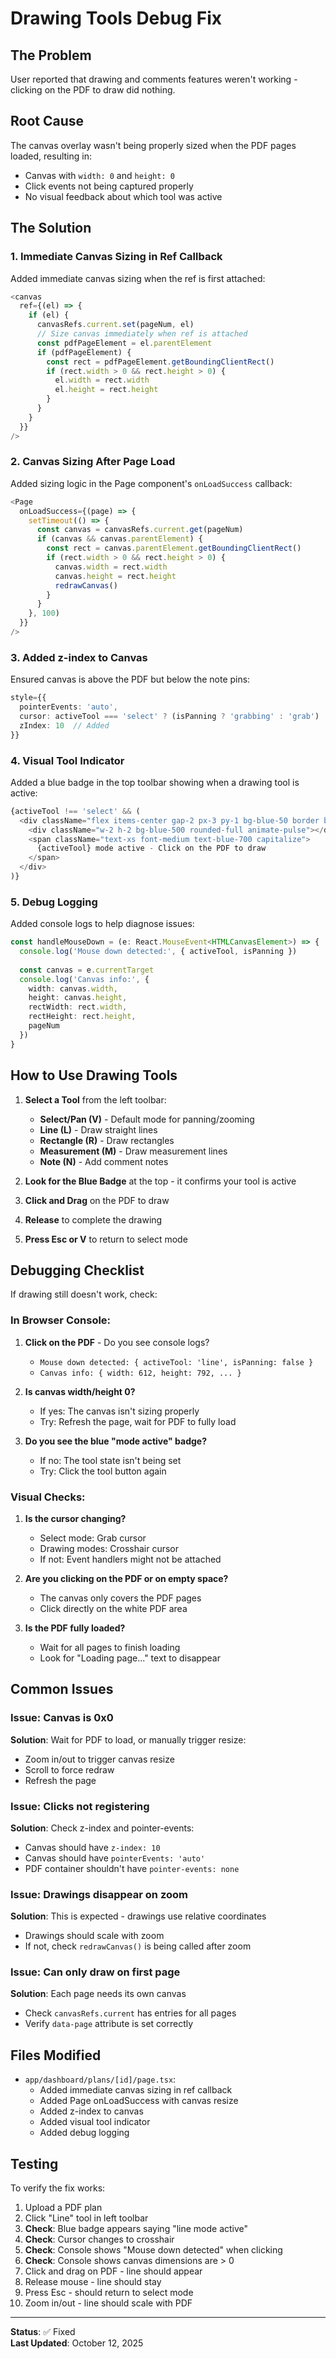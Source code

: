 # Drawing Tools Debug Fix

## The Problem

User reported that drawing and comments features weren't working - clicking on the PDF to draw did nothing.

## Root Cause

The canvas overlay wasn't being properly sized when the PDF pages loaded, resulting in:
- Canvas with `width: 0` and `height: 0`
- Click events not being captured properly
- No visual feedback about which tool was active

## The Solution

### 1. **Immediate Canvas Sizing in Ref Callback**

Added immediate canvas sizing when the ref is first attached:

```typescript
<canvas
  ref={(el) => {
    if (el) {
      canvasRefs.current.set(pageNum, el)
      // Size canvas immediately when ref is attached
      const pdfPageElement = el.parentElement
      if (pdfPageElement) {
        const rect = pdfPageElement.getBoundingClientRect()
        if (rect.width > 0 && rect.height > 0) {
          el.width = rect.width
          el.height = rect.height
        }
      }
    }
  }}
/>
```

### 2. **Canvas Sizing After Page Load**

Added sizing logic in the Page component's `onLoadSuccess` callback:

```typescript
<Page
  onLoadSuccess={(page) => {
    setTimeout(() => {
      const canvas = canvasRefs.current.get(pageNum)
      if (canvas && canvas.parentElement) {
        const rect = canvas.parentElement.getBoundingClientRect()
        if (rect.width > 0 && rect.height > 0) {
          canvas.width = rect.width
          canvas.height = rect.height
          redrawCanvas()
        }
      }
    }, 100)
  }}
/>
```

### 3. **Added z-index to Canvas**

Ensured canvas is above the PDF but below the note pins:

```typescript
style={{
  pointerEvents: 'auto',
  cursor: activeTool === 'select' ? (isPanning ? 'grabbing' : 'grab') : 'crosshair',
  zIndex: 10  // Added
}}
```

### 4. **Visual Tool Indicator**

Added a blue badge in the top toolbar showing when a drawing tool is active:

```typescript
{activeTool !== 'select' && (
  <div className="flex items-center gap-2 px-3 py-1 bg-blue-50 border border-blue-200 rounded-md">
    <div className="w-2 h-2 bg-blue-500 rounded-full animate-pulse"></div>
    <span className="text-xs font-medium text-blue-700 capitalize">
      {activeTool} mode active - Click on the PDF to draw
    </span>
  </div>
)}
```

### 5. **Debug Logging**

Added console logs to help diagnose issues:

```typescript
const handleMouseDown = (e: React.MouseEvent<HTMLCanvasElement>) => {
  console.log('Mouse down detected:', { activeTool, isPanning })
  
  const canvas = e.currentTarget
  console.log('Canvas info:', { 
    width: canvas.width, 
    height: canvas.height,
    rectWidth: rect.width,
    rectHeight: rect.height,
    pageNum 
  })
}
```

## How to Use Drawing Tools

1. **Select a Tool** from the left toolbar:
   - **Select/Pan (V)** - Default mode for panning/zooming
   - **Line (L)** - Draw straight lines
   - **Rectangle (R)** - Draw rectangles
   - **Measurement (M)** - Draw measurement lines
   - **Note (N)** - Add comment notes

2. **Look for the Blue Badge** at the top - it confirms your tool is active

3. **Click and Drag** on the PDF to draw

4. **Release** to complete the drawing

5. **Press Esc or V** to return to select mode

## Debugging Checklist

If drawing still doesn't work, check:

### In Browser Console:
1. **Click on the PDF** - Do you see console logs?
   - `Mouse down detected: { activeTool: 'line', isPanning: false }`
   - `Canvas info: { width: 612, height: 792, ... }`

2. **Is canvas width/height 0?**
   - If yes: The canvas isn't sizing properly
   - Try: Refresh the page, wait for PDF to fully load

3. **Do you see the blue "mode active" badge?**
   - If no: The tool state isn't being set
   - Try: Click the tool button again

### Visual Checks:
1. **Is the cursor changing?**
   - Select mode: Grab cursor
   - Drawing modes: Crosshair cursor
   - If not: Event handlers might not be attached

2. **Are you clicking on the PDF or on empty space?**
   - The canvas only covers the PDF pages
   - Click directly on the white PDF area

3. **Is the PDF fully loaded?**
   - Wait for all pages to finish loading
   - Look for "Loading page..." text to disappear

## Common Issues

### Issue: Canvas is 0x0
**Solution**: Wait for PDF to load, or manually trigger resize:
- Zoom in/out to trigger canvas resize
- Scroll to force redraw
- Refresh the page

### Issue: Clicks not registering
**Solution**: Check z-index and pointer-events:
- Canvas should have `z-index: 10`
- Canvas should have `pointerEvents: 'auto'`
- PDF container shouldn't have `pointer-events: none`

### Issue: Drawings disappear on zoom
**Solution**: This is expected - drawings use relative coordinates
- Drawings should scale with zoom
- If not, check `redrawCanvas()` is being called after zoom

### Issue: Can only draw on first page
**Solution**: Each page needs its own canvas
- Check `canvasRefs.current` has entries for all pages
- Verify `data-page` attribute is set correctly

## Files Modified

- `app/dashboard/plans/[id]/page.tsx`:
  - Added immediate canvas sizing in ref callback
  - Added Page onLoadSuccess with canvas resize
  - Added z-index to canvas
  - Added visual tool indicator
  - Added debug logging

## Testing

To verify the fix works:

1. Upload a PDF plan
2. Click "Line" tool in left toolbar
3. **Check**: Blue badge appears saying "line mode active"
4. **Check**: Cursor changes to crosshair
5. **Check**: Console shows "Mouse down detected" when clicking
6. **Check**: Console shows canvas dimensions are > 0
7. Click and drag on PDF - line should appear
8. Release mouse - line should stay
9. Press Esc - should return to select mode
10. Zoom in/out - line should scale with PDF

---

**Status**: ✅ Fixed  
**Last Updated**: October 12, 2025

